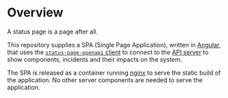 # Overview

A status page is a page after all.

This repository supplies a SPA (Single Page Application), written in [Angular](https://angular.dev/), that uses the [`status-page-openapi` client](https://github.com/SovereignCloudStack/status-page-openapi/tree/main/lib/status-page-api/angular-client) to connect to the [API server](https://github.com/SovereignCloudStack/status-page-api) to show components, incidents and their impacts on the system.

The SPA is released as a container running [nginx](https://nginx.org/) to serve the static build of the application. No other server components are needed to serve the application.
